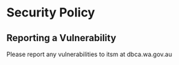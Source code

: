 # Security Policy

## Reporting a Vulnerability

Please report any vulnerabilities to itsm at dbca.wa.gov.au
